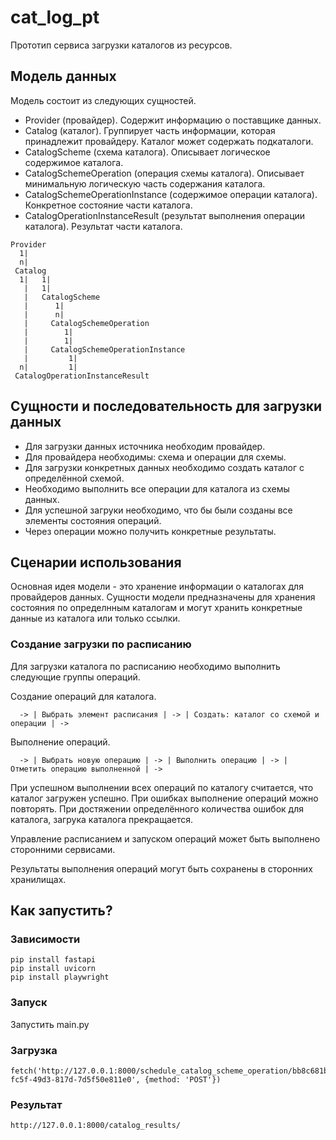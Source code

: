 # cat_log_pt

Прототип сервиса загрузки каталогов из ресурсов.

## Модель данных
Модель состоит из следующих сущностей.

* Provider (провайдер). Содержит информацию о поставщике данных.
* Catalog (каталог). Группирует часть информации, которая принадлежит провайдеру. Каталог может содержать подкаталоги.
* CatalogScheme (схема каталога). Описывает логическое содержимое каталога.
* CatalogSchemeOperation (операция схемы каталога). Описывает минимальную логическую часть содержания каталога.
* CatalogSchemeOperationInstance (содержимое операции каталога). Конкретное состояние части каталога.
* CatalogOperationInstanceResult (результат выполнения операции каталога). Результат части каталога.


```
Provider
  1|
  n|
 Catalog
  1|   1|
   |   1|
   |   CatalogScheme
   |      1|
   |      n|
   |     CatalogSchemeOperation
   |        1|
   |        1|
   |     CatalogSchemeOperationInstance    
   |         1|
  n|         1|
 CatalogOperationInstanceResult
```

## Сущности и последовательность для загрузки данных

* Для загрузки данных источника необходим провайдер.
* Для провайдера необходимы: схема и операции для схемы.
* Для загрузки конкретных данных необходимо создать каталог с определённой схемой.
* Необходимо выполнить все операции для каталога из схемы данных.
* Для успешной загруки необходимо, что бы были созданы все элементы состояния операций.
* Через операции можно получить конкретные результаты.

## Сценарии использования

Основная идея модели - это хранение информации о каталогах для провайдеров данных.
Сущности модели предназначены для хранения состояния по определнным каталогам и
могут хранить конкретные данные из каталога или только ссылки.

### Создание загрузки по расписанию
Для загрузки каталога по расписанию необходимо выполнить следующие группы операций.

Создание операций для каталога.
```
  -> | Выбрать элемент расписания | -> | Создать: каталог со схемой и операции | ->
```

Выполнение операций.
```
  -> | Выбрать новую операцию | -> | Выполнить операцию | -> | Отметить операцию выполненной | ->
```

При успешном выполнении всех операций по каталогу считается, что каталог загружен успешно.
При ошибках выполнение операций можно повторять. 
При достяжении определённого количества ошибок для каталога, загрука каталога прекращается.

Управление расписанием и запуском операций может быть выполнено сторонними сервисами.

Результаты выполнения операций могут быть сохранены в сторонних хранилищах.

## Как запустить?

### Зависимости
```
pip install fastapi
pip install uvicorn
pip install playwright
```
### Запуск
Запустить main.py

### Загрузка
```
fetch('http://127.0.0.1:8000/schedule_catalog_scheme_operation/bb8c681b-fc5f-49d3-817d-7d5f50e811e0', {method: 'POST'})
```
### Результат
```
http://127.0.0.1:8000/catalog_results/
```
